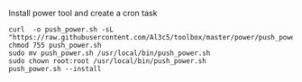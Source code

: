 Install power tool and create a cron task

```
curl  -o push_power.sh -sL "https://raw.githubusercontent.com/Al3c5/toolbox/master/power/push_power.sh"
chmod 755 push_power.sh
sudo mv push_power.sh /usr/local/bin/push_power.sh
sudo chown root:root /usr/local/bin/push_power.sh
push_power.sh --install
```
